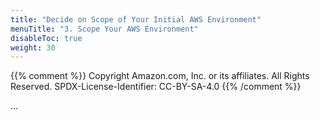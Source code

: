```yaml
---
title: "Decide on Scope of Your Initial AWS Environment"
menuTitle: "3. Scope Your AWS Environment"
disableToc: true
weight: 30
---
```


{{% comment %}}
Copyright Amazon.com, Inc. or its affiliates. All Rights Reserved.
SPDX-License-Identifier: CC-BY-SA-4.0
{{% /comment %}}

...